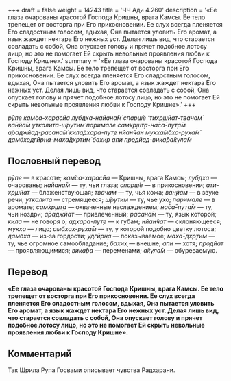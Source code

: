 +++
draft = false
weight = 14243
title = 'ЧЧ Ади 4.260'
description = '«Ее глаза очарованы красотой Господа Кришны, врага Камсы. Ее тело трепещет от восторга при Его прикосновении. Ее слух всегда пленяется Его сладостным голосом, вдыхая, Она пытается уловить Его аромат, а язык жаждет нектара Его нежных уст. Делая лишь вид, что старается совладать с собой, Она опускает голову и прячет подобное лотосу лицо, но это не помогает Ей скрыть невольные проявления любви к Господу Кришне».'
summary = '«Ее глаза очарованы красотой Господа Кришны, врага Камсы. Ее тело трепещет от восторга при Его прикосновении. Ее слух всегда пленяется Его сладостным голосом, вдыхая, Она пытается уловить Его аромат, а язык жаждет нектара Его нежных уст. Делая лишь вид, что старается совладать с собой, Она опускает голову и прячет подобное лотосу лицо, но это не помогает Ей скрыть невольные проявления любви к Господу Кришне».'
+++

_рӯпе кам̇са-харасйа лубдха-найана̄м̇ спарш́е ’тихр̣шйат-твачам̇  
ва̄н̣йа̄м уткалита-ш́рутим̇ паримале сам̇хр̣шт̣а-на̄са̄-пут̣а̄м  
а̄раджйад-расана̄м̇ кила̄дхара-пут̣е нйан̃чан мукха̄мбхо-руха̄м̇  
дамбходгӣрн̣а-маха̄дхр̣тим̇ бахир апи продйад-вика̄ра̄кула̄м_

## Пословный перевод

_рӯпе_ — в красоте; _кам̇са_\-_харасйа_ — Кришны, врага Камсы; _лубдха_ — очарованы; _найана̄м_ — ту, чьи глаза; _спарш́е_ — в прикосновении; _ати_\-_хр̣шйат_ — блаженствующая; _твачам_ — ту, чья кожа; _ва̄н̣йа̄м_ — в звуке речи; _уткалита_ — стремящееся; _ш́рутим_ — ту, чье ухо; _паримале_ — в аромате; _сам̇хр̣шт̣а_ — охваченные наслаждением; _на̄са̄_\-_пут̣а̄м_ — ту, чьи ноздри; _а̄раджйат_ — привлеченный; _расана̄м_ — ту, язык которой; _кила_ — не говоря о; _адхара_\-_пут̣е_ — к губам; _нйан̃чат_ — склоняющееся; _мукха_ — лицо; _амбхах̣_\-_руха̄м_ — ту, у которой подобно цветку лотоса; _дамбха_ — из-за гордости; _удгӣрн̣а_ — показываемое; _маха̄_\-_дхр̣тим_ — ту, чье огромное самообладание; _бахих̣_ — внешне; _апи_ — хотя; _продйат_ — проявляющимися; _вика̄ра_ — переменами; _а̄кула̄м_ — обуреваемую.

## Перевод

**«Ее глаза очарованы красотой Господа Кришны, врага Камсы. Ее тело трепещет от восторга при Его прикосновении. Ее слух всегда пленяется Его сладостным голосом, вдыхая, Она пытается уловить Его аромат, а язык жаждет нектара Его нежных уст. Делая лишь вид, что старается совладать с собой, Она опускает голову и прячет подобное лотосу лицо, но это не помогает Ей скрыть невольные проявления любви к Господу Кришне».**

## Комментарий

Так Шрила Рупа Госвами описывает чувства Радхарани.
